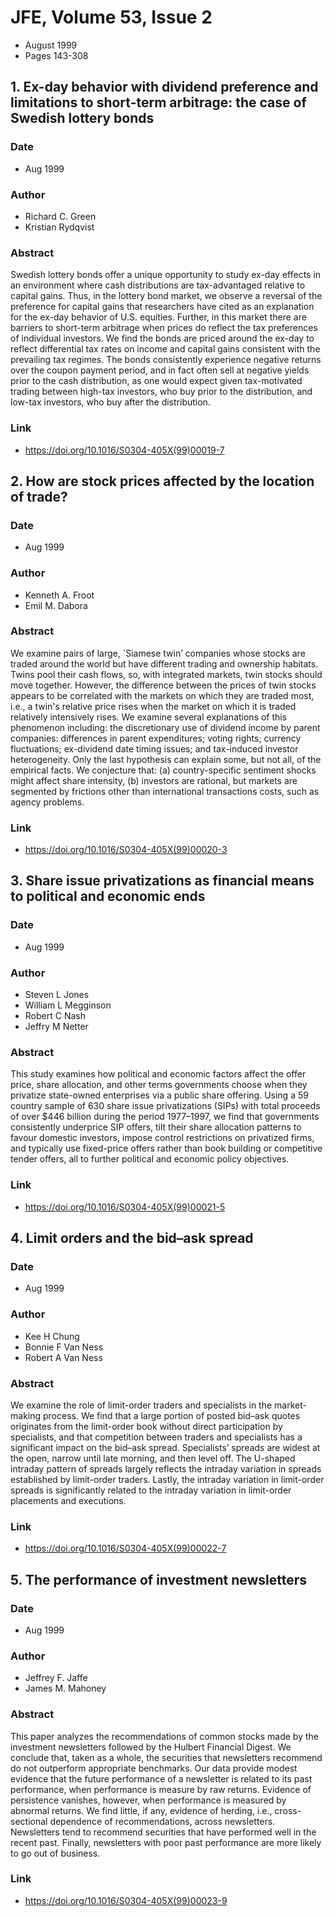 # JFE, Volume 53, Issue 2
- August 1999
- Pages 143-308

## 1. Ex-day behavior with dividend preference and limitations to short-term arbitrage: the case of Swedish lottery bonds
### Date
- Aug 1999
### Author
- Richard C. Green
- Kristian Rydqvist
### Abstract
Swedish lottery bonds offer a unique opportunity to study ex-day effects in an environment where cash distributions are tax-advantaged relative to capital gains. Thus, in the lottery bond market, we observe a reversal of the preference for capital gains that researchers have cited as an explanation for the ex-day behavior of U.S. equities. Further, in this market there are barriers to short-term arbitrage when prices do reflect the tax preferences of individual investors. We find the bonds are priced around the ex-day to reflect differential tax rates on income and capital gains consistent with the prevailing tax regimes. The bonds consistently experience negative returns over the coupon payment period, and in fact often sell at negative yields prior to the cash distribution, as one would expect given tax-motivated trading between high-tax investors, who buy prior to the distribution, and low-tax investors, who buy after the distribution.
### Link
- https://doi.org/10.1016/S0304-405X(99)00019-7

## 2. How are stock prices affected by the location of trade?
### Date
- Aug 1999
### Author
- Kenneth A. Froot
- Emil M. Dabora
### Abstract
We examine pairs of large, `Siamese twin’ companies whose stocks are traded around the world but have different trading and ownership habitats. Twins pool their cash flows, so, with integrated markets, twin stocks should move together. However, the difference between the prices of twin stocks appears to be correlated with the markets on which they are traded most, i.e., a twin's relative price rises when the market on which it is traded relatively intensively rises. We examine several explanations of this phenomenon including: the discretionary use of dividend income by parent companies: differences in parent expenditures; voting rights; currency fluctuations; ex-dividend date timing issues; and tax-induced investor heterogeneity. Only the last hypothesis can explain some, but not all, of the empirical facts. We conjecture that: (a) country-specific sentiment shocks might affect share intensity, (b) investors are rational, but markets are segmented by frictions other than international transactions costs, such as agency problems.
### Link
- https://doi.org/10.1016/S0304-405X(99)00020-3

## 3. Share issue privatizations as financial means to political and economic ends
### Date
- Aug 1999
### Author
- Steven L Jones
- William L Megginson
- Robert C Nash
- Jeffry M Netter
### Abstract
This study examines how political and economic factors affect the offer price, share allocation, and other terms governments choose when they privatize state-owned enterprises via a public share offering. Using a 59 country sample of 630 share issue privatizations (SIPs) with total proceeds of over $446 billion during the period 1977–1997, we find that governments consistently underprice SIP offers, tilt their share allocation patterns to favour domestic investors, impose control restrictions on privatized firms, and typically use fixed-price offers rather than book building or competitive tender offers, all to further political and economic policy objectives.
### Link
- https://doi.org/10.1016/S0304-405X(99)00021-5

## 4. Limit orders and the bid–ask spread
### Date
- Aug 1999
### Author
- Kee H Chung
- Bonnie F Van Ness
- Robert A Van Ness
### Abstract
We examine the role of limit-order traders and specialists in the market-making process. We find that a large portion of posted bid–ask quotes originates from the limit-order book without direct participation by specialists, and that competition between traders and specialists has a significant impact on the bid–ask spread. Specialists’ spreads are widest at the open, narrow until late morning, and then level off. The U-shaped intraday pattern of spreads largely reflects the intraday variation in spreads established by limit-order traders. Lastly, the intraday variation in limit-order spreads is significantly related to the intraday variation in limit-order placements and executions.
### Link
- https://doi.org/10.1016/S0304-405X(99)00022-7

## 5. The performance of investment newsletters
### Date
- Aug 1999
### Author
- Jeffrey F. Jaffe
- James M. Mahoney
### Abstract
This paper analyzes the recommendations of common stocks made by the investment newsletters followed by the Hulbert Financial Digest. We conclude that, taken as a whole, the securities that newsletters recommend do not outperform appropriate benchmarks. Our data provide modest evidence that the future performance of a newsletter is related to its past performance, when performance is measure by raw returns. Evidence of persistence vanishes, however, when performance is measured by abnormal returns. We find little, if any, evidence of herding, i.e., cross-sectional dependence of recommendations, across newsletters. Newsletters tend to recommend securities that have performed well in the recent past. Finally, newsletters with poor past performance are more likely to go out of business.
### Link
- https://doi.org/10.1016/S0304-405X(99)00023-9

